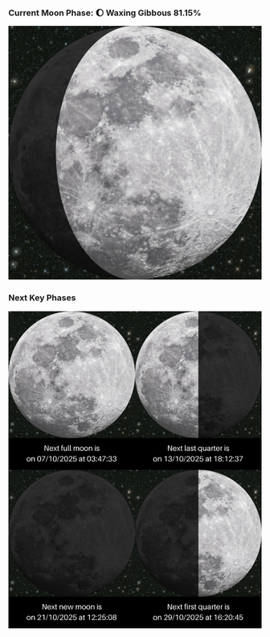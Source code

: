 ### Current Moon Phase: 🌔 Waxing Gibbous 81.15%
![Moon Phase](moonphase.png)
### Next Key Phases
![Gallery](gallery.png)